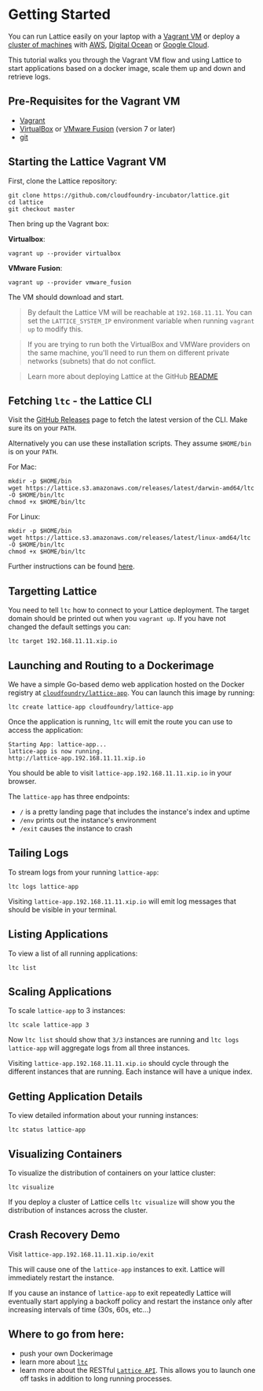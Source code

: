 # Getting Started

You can run Lattice easily on your laptop with a [Vagrant VM](https://github.com/cloudfoundry-incubator/lattice#local-deployment) or deploy a [cluster of machines](https://github.com/cloudfoundry-incubator/lattice#clustered-deployment) with [AWS](https://github.com/cloudfoundry-incubator/lattice/blob/master/terraform/aws/README.md), [Digital Ocean](https://github.com/cloudfoundry-incubator/lattice/blob/master/terraform/digitalocean/README.md) or [Google Cloud](https://github.com/cloudfoundry-incubator/lattice/blob/master/terraform/google/README.md).

This tutorial walks you through the Vagrant VM flow and using Lattice to start applications based on a docker image, scale them up and down and retrieve logs.

## Pre-Requisites for the Vagrant VM

- [Vagrant](https://www.vagrantup.com)
- [VirtualBox](https://www.virtualbox.org) or [VMware Fusion](http://www.vmware.com/products/fusion) (version 7 or later)
- [git](https://git-scm.com)

## Starting the Lattice Vagrant VM

First, clone the Lattice repository:

    git clone https://github.com/cloudfoundry-incubator/lattice.git
    cd lattice
    git checkout master

Then bring up the Vagrant box:

**Virtualbox**:

    vagrant up --provider virtualbox

**VMware Fusion**:

    vagrant up --provider vmware_fusion

The VM should download and start.

> By default the Lattice VM will be reachable at `192.168.11.11`. You can set the `LATTICE_SYSTEM_IP` environment variable when running `vagrant up` to modify this.  

> If you are trying to run both the VirtualBox and VMWare providers on the same machine, you'll need to run them on different private networks (subnets) that do not conflict.

> Learn more about deploying Lattice at the GitHub [README](https://github.com/cloudfoundry-incubator/lattice/tree/master)

## Fetching `ltc` - the Lattice CLI

Visit the [GitHub Releases](https://github.com/cloudfoundry-incubator/lattice/releases) page to fetch the latest version of the CLI.  Make sure its on your `PATH`.

Alternatively you can use these installation scripts.  They assume `$HOME/bin` is on your `PATH`.

For Mac:

    mkdir -p $HOME/bin
    wget https://lattice.s3.amazonaws.com/releases/latest/darwin-amd64/ltc -O $HOME/bin/ltc
    chmod +x $HOME/bin/ltc

For Linux:

    mkdir -p $HOME/bin
    wget https://lattice.s3.amazonaws.com/releases/latest/linux-amd64/ltc -O $HOME/bin/ltc
    chmod +x $HOME/bin/ltc

Further instructions can be found [here](https://github.com/cloudfoundry-incubator/lattice/tree/master/ltc).

## Targetting Lattice

You need to tell `ltc` how to connect to your Lattice deployment.  The target domain should be printed out when you `vagrant up`.  If you have not changed the default settings you can:

    ltc target 192.168.11.11.xip.io

## Launching and Routing to a Dockerimage

We have a simple Go-based demo web application hosted on the Docker registry at [`cloudfoundry/lattice-app`](https://registry.hub.docker.com/u/cloudfoundry/lattice-app).  You can launch this image by running:

    ltc create lattice-app cloudfoundry/lattice-app

Once the application is running, `ltc` will emit the route you can use to access the application:

    Starting App: lattice-app...
    lattice-app is now running.
    http://lattice-app.192.168.11.11.xip.io

You should be able to visit `lattice-app.192.168.11.11.xip.io` in your browser.

The `lattice-app` has three endpoints:

- `/` is a pretty landing page that includes the instance's index and uptime
- `/env` prints out the instance's environment
- `/exit` causes the instance to crash

## Tailing Logs

To stream logs from your running `lattice-app`:

    ltc logs lattice-app

Visiting `lattice-app.192.168.11.11.xip.io` will emit log messages that should be visible in your terminal.

## Listing Applications

To view a list of all running applications:

    ltc list

## Scaling Applications

To scale `lattice-app` to 3 instances:

    ltc scale lattice-app 3

Now `ltc list` should show that `3/3` instances are running and `ltc logs lattice-app` will aggregate logs from all three instances.

Visiting `lattice-app.192.168.11.11.xip.io` should cycle through the different instances that are running.  Each instance will have a unique index.

## Getting Application Details

To view detailed information about your running instances:

    ltc status lattice-app

## Visualizing Containers

To visualize the distribution of containers on your lattice cluster:

    ltc visualize

If you deploy a cluster of Lattice cells `ltc visualize` will show you the distribution of instances across the cluster.

## Crash Recovery Demo

Visit `lattice-app.192.168.11.11.xip.io/exit`

This will cause one of the `lattice-app` instances to exit.  Lattice will immediately restart the instance.

If you cause an instance of `lattice-app` to exit repeatedly Lattice will eventually start applying a backoff policy and restart the instance only after increasing intervals of time (30s, 60s, etc...)

## Where to go from here:

- push your own Dockerimage
- learn more about [`ltc`](/docs/ltc.html)
- learn more about the RESTful [`Lattice API`](/docs/lattice-api.html).  This allows you to launch one off tasks in addition to long running processes.
